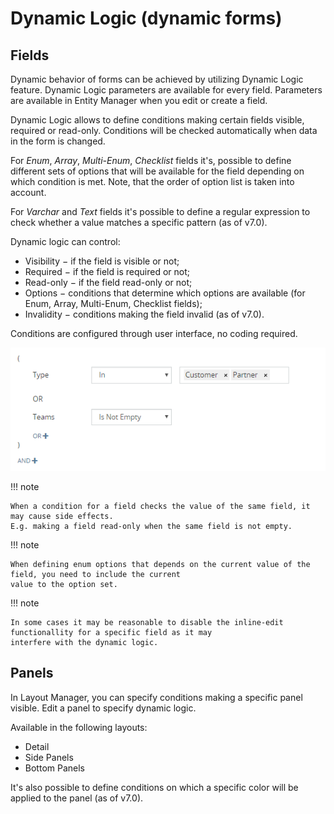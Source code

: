 # Dynamic Logic (dynamic forms)

## Fields

Dynamic behavior of forms can be achieved by utilizing Dynamic Logic feature. Dynamic Logic parameters are available
for every field. Parameters are available in Entity Manager when you edit or create a field.

Dynamic Logic allows to define conditions making certain fields visible, required or read-only. Conditions will be
checked automatically when data in the form is changed.

For *Enum*, *Array*, *Multi-Enum*, *Checklist* fields it's, possible to define different sets of options that will be
available for the field depending on which condition is met. Note, that the order of option list is taken into account.

For *Varchar* and *Text* fields it's possible to define a regular expression to check whether a value matches a specific
pattern (as of v7.0).

Dynamic logic can control:

* Visibility − if the field is visible or not;
* Required − if the field is required or not;
* Read-only − if the field read-only or not;
* Options − conditions that determine which options are available (for Enum, Array, Multi-Enum, Checklist fields);
* Invalidity − conditions making the field invalid (as of v7.0).

Conditions are configured through user interface, no coding required.

![Condition builder](https://raw.githubusercontent.com/espocrm/documentation/master/docs/_static/images/administration/dynamic-logic/1.png)

!!! note

    When a condition for a field checks the value of the same field, it may cause side effects.
    E.g. making a field read-only when the same field is not empty.
    
!!! note

    When defining enum options that depends on the current value of the field, you need to include the current
    value to the option set.
    
!!! note

    In some cases it may be reasonable to disable the inline-edit functionallity for a specific field as it may
    interfere with the dynamic logic.

## Panels

In Layout Manager, you can specify conditions making a specific panel visible. Edit a panel to specify dynamic logic.

Available in the following layouts:

* Detail
* Side Panels
* Bottom Panels

It's also possible to define conditions on which a specific color will be applied to the panel (as of v7.0).
